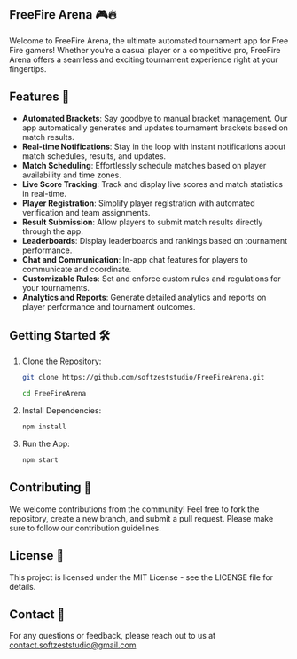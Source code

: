 ## FreeFire Arena 🎮🔥

Welcome to FreeFire Arena, the ultimate automated tournament app for Free Fire gamers! Whether you’re a casual player or a competitive pro, FreeFire Arena offers a seamless and exciting tournament experience right at your fingertips.

## Features 🚀
- **Automated Brackets**: Say goodbye to manual bracket management. Our app automatically generates and updates tournament brackets based on match results.
- **Real-time Notifications**: Stay in the loop with instant notifications about match schedules, results, and updates.
- **Match Scheduling**: Effortlessly schedule matches based on player availability and time zones.
- **Live Score Tracking**: Track and display live scores and match statistics in real-time.
- **Player Registration**: Simplify player registration with automated verification and team assignments.
- **Result Submission**: Allow players to submit match results directly through the app.
- **Leaderboards**: Display leaderboards and rankings based on tournament performance.
- **Chat and Communication**: In-app chat features for players to communicate and coordinate.
- **Customizable Rules**: Set and enforce custom rules and regulations for your tournaments.
- **Analytics and Reports**: Generate detailed analytics and reports on player performance and tournament outcomes.

## Getting Started 🛠️
1. Clone the Repository:
   ```bash
   git clone https://github.com/softzeststudio/FreeFireArena.git
   ```
   ```bash
   cd FreeFireArena
   ```
2. Install Dependencies:
   ```bash
   npm install
   ```
3. Run the App:
   ```bash
   npm start
   ```

## Contributing 🤝
We welcome contributions from the community! Feel free to fork the repository, create a new branch, and submit a pull request. Please make sure to follow our contribution guidelines.

## License 📄
This project is licensed under the MIT License - see the LICENSE file for details.

## Contact 📧
For any questions or feedback, please reach out to us at contact.softzeststudio@gmail.com
